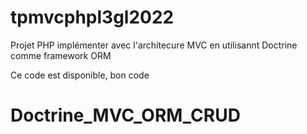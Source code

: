 # tpmvcphpl3gl2022
Projet PHP implémenter avec l'architecure MVC en utilisannt Doctrine comme framework ORM

Ce code est disponible, bon code 
# Doctrine_MVC_ORM_CRUD

